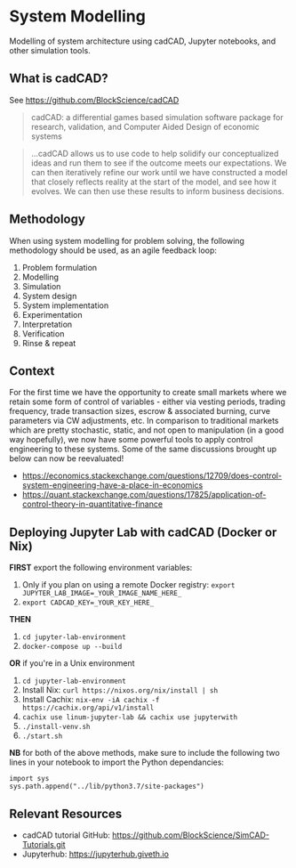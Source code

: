 # System Modelling

Modelling of system architecture using cadCAD, Jupyter notebooks, and other simulation tools.

## What is cadCAD?

See https://github.com/BlockScience/cadCAD
> cadCAD: a differential games based simulation software package for research, validation, and Computer Aided Design of economic systems

> ...cadCAD allows us to use code to help solidify our conceptualized ideas and run them to see if the outcome meets our expectations. We can then iteratively refine our work until we have constructed a model that closely reflects reality at the start of the model, and see how it evolves. We can then use these results to inform business decisions.

## Methodology

When using system modelling for problem solving, the following methodology should be used, as an agile feedback loop:

1. Problem formulation
2. Modelling
3. Simulation
4. System design
5. System implementation
6. Experimentation
7. Interpretation
8. Verification
9. Rinse & repeat

## Context

For the first time we have the opportunity to create small markets where we retain some form of control of variables - either via vesting periods, trading frequency, trade transaction sizes, escrow & associated burning, curve parameters via CW adjustments, etc. In comparison to traditional markets which are pretty stochastic, static, and not open to manipulation (in a good way hopefully), we now have some powerful tools to apply control engineering to these systems. Some of the same discussions brought up below can now be reevaluated!

* https://economics.stackexchange.com/questions/12709/does-control-system-engineering-have-a-place-in-economics
* https://quant.stackexchange.com/questions/17825/application-of-control-theory-in-quantitative-finance

## Deploying Jupyter Lab with cadCAD (Docker or Nix)

**FIRST** export the following environment variables:
1. Only if you plan on using a remote Docker registry: `export JUPYTER_LAB_IMAGE=_YOUR_IMAGE_NAME_HERE_`
2. `export CADCAD_KEY=_YOUR_KEY_HERE_`

**THEN**

1. `cd jupyter-lab-environment`
2. `docker-compose up --build`

**OR** if you're in a Unix environment

1. `cd jupyter-lab-environment`
2. Install Nix: `curl https://nixos.org/nix/install | sh`
3. Install Cachix: `nix-env -iA cachix -f https://cachix.org/api/v1/install`
4. `cachix use linum-jupyter-lab && cachix use jupyterwith`
5. `./install-venv.sh`
5. `./start.sh`

**NB** for both of the above methods, make sure to include the following two lines in your notebook to import the Python dependancies:

```
import sys
sys.path.append("../lib/python3.7/site-packages")
```

## Relevant Resources

* cadCAD tutorial GitHub: https://github.com/BlockScience/SimCAD-Tutorials.git
* Jupyterhub: https://jupyterhub.giveth.io
